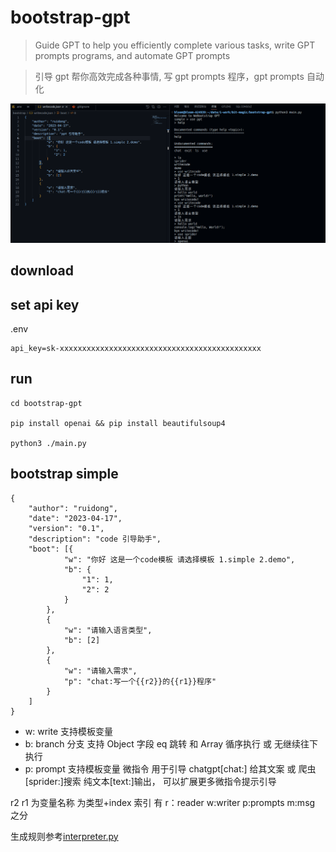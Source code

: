 # bootstrap-gpt

> Guide GPT to help you efficiently complete various tasks, write GPT prompts programs, and automate GPT prompts

> 引导 gpt 帮你高效完成各种事情, 写 gpt prompts 程序，gpt prompts 自动化

![bootstrap-gpt](./doc/screen.png)

## download

## set api key

.env

```
api_key=sk-xxxxxxxxxxxxxxxxxxxxxxxxxxxxxxxxxxxxxxxxxxxxx
```

## run

```
cd bootstrap-gpt

pip install openai && pip install beautifulsoup4

python3 ./main.py
```

## bootstrap simple

```
{
    "author": "ruidong",
    "date": "2023-04-17",
    "version": "0.1",
    "description": "code 引导助手",
    "boot": [{
            "w": "你好 这是一个code模板 请选择模板 1.simple 2.demo",
            "b": {
                "1": 1,
                "2": 2
            }
        },
        {
            "w": "请输入语言类型",
            "b": [2]
        },
        {
            "w": "请输入需求",
            "p": "chat:写一个{{r2}}的{{r1}}程序"
        }
    ]
}
```

- w: write 支持模板变量
- b: branch 分支 支持 Object 字段 eq 跳转 和 Array 循序执行 或 无继续往下执行
- p: prompt 支持模板变量 微指令 用于引导 chatgpt[chat:] 给其文案 或 爬虫[sprider:]搜索 纯文本[text:]输出， 可以扩展更多微指令提示引导

r2 r1 为变量名称 为类型+index 索引 有 r：reader w:writer p:prompts m:msg 之分

生成规则参考[interpreter.py](./interpreter.py)
